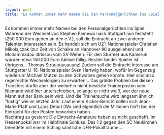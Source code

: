 ```yaml
---
layout: post
title: "Es kommen immer mehr Namen bei den Personalgerüchten ins Spiel."
---
```


Es kommen immer mehr Namen bei den Personalgerüchten ins Spiel. Während der Wechsel von Stephen Famewo nach Stuttgart nun feststeht (250.000 Euro gehen an den e.V.), soll die Eintracht an zwei anderen Talenten interessiert sein. Es handelt sich um U21-Nationalspieler Christian Mikolajczak (zur Zeit von Schalke an Hannover 96 ausgeliehen) und Mohammadou Idrissou vom SV Wehen. Für den Stürmer aus Kamerun würden etwa 150.000 Euro Ablöse fällig. Berater beider Spieler ist übrigens... Thomas Struuuuuuuuunz! Zudem soll die Eintracht Interesse am Stuttgarter U-18-Nationalspieler Sven Hartwig haben, wofür im Gegenzug wiederum Michael Mutzel zu den Schwaben gehen könnte. Hier sind also regelrechte Wechselorgien zu erwarten... Das größte Problem bei diesen Transfers dürfte aber der weiterhin nicht besetzte Trainerposten sein. Niemand wird hier unterschreiben, solange er nicht weiß, wer der neue Mann auf der Bank sein wird. Und die Trainersuche wird langsam ähnlich "lustig" wie im letzten Jahr. Laut einem Kicker-Bericht sollen sich Jean-Marie Pfaff und Lajos Detari (Wo sind eigentlich die Millionen hin?) bei der Eintracht für den Posten beworben haben...  
Nachtrag zu gestern: Die Eintracht-Amateure haben es nicht geschafft. Im Hessenpokal war im Halbfinale Schluss. Das 1:2 gegen den SC Neukirchen beendete mit einem Schlag sämtliche DFB-Pokalträume...
